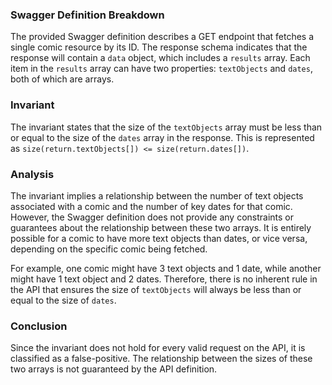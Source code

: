 ### Swagger Definition Breakdown
The provided Swagger definition describes a GET endpoint that fetches a single comic resource by its ID. The response schema indicates that the response will contain a `data` object, which includes a `results` array. Each item in the `results` array can have two properties: `textObjects` and `dates`, both of which are arrays.

### Invariant
The invariant states that the size of the `textObjects` array must be less than or equal to the size of the `dates` array in the response. This is represented as `size(return.textObjects[]) <= size(return.dates[])`.

### Analysis
The invariant implies a relationship between the number of text objects associated with a comic and the number of key dates for that comic. However, the Swagger definition does not provide any constraints or guarantees about the relationship between these two arrays. It is entirely possible for a comic to have more text objects than dates, or vice versa, depending on the specific comic being fetched. 

For example, one comic might have 3 text objects and 1 date, while another might have 1 text object and 2 dates. Therefore, there is no inherent rule in the API that ensures the size of `textObjects` will always be less than or equal to the size of `dates`. 

### Conclusion
Since the invariant does not hold for every valid request on the API, it is classified as a false-positive. The relationship between the sizes of these two arrays is not guaranteed by the API definition.
